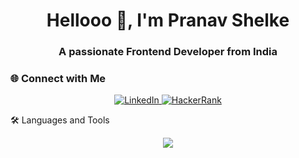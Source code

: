 <h1 align="center">Hellooo  👋, I'm Pranav Shelke</h1>
<h3 align="center">A passionate Frontend Developer from India</h3>



### 🌐 Connect with Me
<p align="center">
  <a href="https://www.linkedin.com/in/pranav-shelke" target="blank">
    <img src="https://img.shields.io/badge/LinkedIn-0A66C2?style=for-the-badge&logo=linkedin&logoColor=white" alt="LinkedIn"/>
  </a>
  
  <a href="https://leetcode.com/u/pranav306/" target="blank">
    <img src="https://img.shields.io/badge/HackerRank-2EC866?style=for-the-badge&logo=hackerrank&logoColor=white" alt="HackerRank"/>
  </a>

</p>

🛠️ Languages and Tools
<p align="center">
  <img src="https://skillicons.dev/icons?i=java,html,css,mysql,androidstudio" />
</p>


